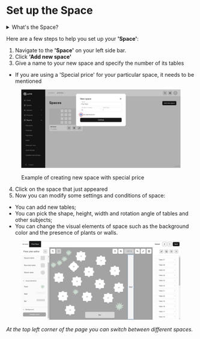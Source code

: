 # Set up the Space

<details>

<summary>What's the Space?</summary>

Space is your customized area with tables where staff receives clients&#x20;

You can read detailed manual about the essence of 'Space' [here](whats-the-space.md).

</details>

Here are a few steps to help you set up your **'Space'**:

1. Navigate to the **'Space'** on your left side bar.
2. Click **'Add new space'**
3. Give a name to your new space and specify the number of its tables

* If you are using a 'Special price' for your particular space, it needs to be mentioned

<figure><img src="../.gitbook/assets/space.jpg" alt="" width="563"><figcaption><p>Example of creating new space with special price</p></figcaption></figure>

4. Click on the space that just appeared
5. Now you can modify some settings and conditions of space:

* You can add new tables;
* You can pick the shape, height, width and rotation angle of tables and other subjects;
* You can change the visual elements of space such as the background color and the presence of plants or walls.

<figure><img src="../.gitbook/assets/space2.jpg" alt=""><figcaption></figcaption></figure>

_At the top left corner of the page you can switch between different spaces._

